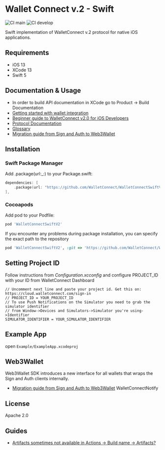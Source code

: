 # Wallet Connect v.2 - Swift

![CI main](https://github.com/WalletConnect/WalletConnectSwiftV2/actions/workflows/ci.yml/badge.svg?branch=main)
![CI develop](https://github.com/WalletConnect/WalletConnectSwiftV2/actions/workflows/ci.yml/badge.svg?branch=develop)

Swift implementation of WalletConnect v.2 protocol for native iOS applications.
## Requirements
- iOS 13
- XCode 13
- Swift 5

## Documentation & Usage
- In order to build API documentation in XCode go to Product -> Build Documentation
- [Getting started with wallet integration](https://docs.walletconnect.com/2.0/swift/sign/installation)
- [Beginner guide to WalletConnect v2.0 for iOS Developers](https://medium.com/walletconnect/beginner-guide-to-walletconnect-v2-0-for-swift-developers-4534b0975218)
- [Protocol Documentation](https://github.com/WalletConnect/walletconnect-specs)
- [Glossary](https://docs.walletconnect.com/2.0/introduction/glossary)
- [Migration guide from Sign and Auth to Web3Wallet](https://github.com/WalletConnect/walletconnect-docs/blob/main/docs/swift/guides/web3wallet-migration.md)


## Installation
### Swift Package Manager
Add .package(url:_:) to your Package.swift:
```Swift
dependencies: [
    .package(url: "https://github.com/WalletConnect/WalletConnectSwiftV2", .branch("main")),
],
```
### Cocoapods
Add pod to your Podfile:

```Ruby
pod 'WalletConnectSwiftV2'
```
If you encounter any problems during package installation, you can specify the exact path to the repository
```Ruby
pod 'WalletConnectSwiftV2', :git => 'https://github.com/WalletConnect/WalletConnectSwiftV2.git', :tag => '1.0.5'
```
## Setting Project ID
Follow instructions from *Configuration.xcconfig* and configure PROJECT_ID with your ID from WalletConnect Dashboard
```
// Uncomment next line and paste your project id. Get this on: https://cloud.walletconnect.com/sign-in
// PROJECT_ID = YOUR_PROJECT_ID
// To use Push Notifications on the Simulator you need to grab the simulator identifier
// from Window->Devices and Simulators->Simulator you're using->Identifier
SIMULATOR_IDENTIFIER = YOUR_SIMULATOR_IDENTIFIER
```
## Example App
open `Example/ExampleApp.xcodeproj`

## Web3Wallet
Web3Wallet SDK introduces a new interface for all wallets that wraps the Sign and Auth clients internally.
- [Migration guide from Sign and Auth to Web3Wallet](https://github.com/WalletConnect/walletconnect-docs/blob/main/docs/swift/web3wallet/upgrade-guide.md)
WalletConnectNotify
## License

Apache 2.0

## Guides

- [Artifacts sometimes not available in Actions -> Build name -> Artifacts?](./docs/guides/downloading_artifacts.md)
